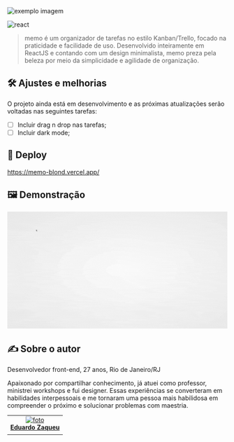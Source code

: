 <img src="https://media.discordapp.net/attachments/1032819189288816690/1080119502865444884/logo.png" alt="exemplo imagem">

![react](https://img.shields.io/badge/React-20232A?style=for-the-badge&logo=react&logoColor=61DAFB)

> memo é um organizador de tarefas no estilo Kanban/Trello, focado na praticidade e facilidade de uso. Desenvolvido inteiramente em ReactJS e contando com um design minimalista, memo preza pela beleza por meio da simplicidade e agilidade de organização.

## 🛠️ Ajustes e melhorias
O projeto ainda está em desenvolvimento e as próximas atualizações serão voltadas nas seguintes tarefas:

- [ ] Incluir drag n drop nas tarefas;
- [ ] Incluir dark mode;

## 🚀 Deploy
https://memo-blond.vercel.app/

## 🖼️ Demonstração
![demo](https://github.com/zaqueu-1/memo/blob/main/github/memo-demo.gif)

## ✍️ Sobre o autor
Desenvolvedor front-end, 27 anos, Rio de Janeiro/RJ

Apaixonado por compartilhar conhecimento, já atuei como professor, ministrei workshops e fui designer. Essas experiências se converteram em habilidades interpessoais e me tornaram uma pessoa mais habilidosa em compreender o próximo e solucionar problemas com maestria.

<table>
  <tr>
    <td align="center">
      <a href="#">
        <img src="https://media.discordapp.net/attachments/1032819189288816690/1080117613121765406/avatar_def-small.png?width=651&height=651" width="100px;" alt="foto"/><br>
        <sub>
          <b><a href="https://zaqueu.tech">Eduardo Zaqueu</a></b>
        </sub>
      </a>
    </td>
  </tr>
</table>